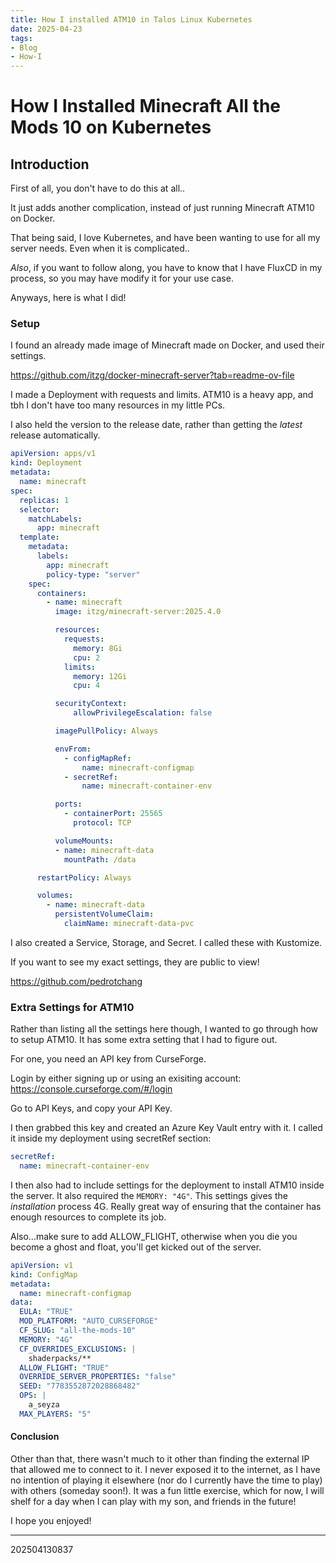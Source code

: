 ```yaml
---
title: How I installed ATM10 in Talos Linux Kubernetes
date: 2025-04-23
tags:
- Blog
- How-I
---
```

# How I Installed Minecraft All the Mods 10 on Kubernetes

## Introduction

First of all, you don't have to do this at all..

It just adds another complication, instead of just running Minecraft ATM10 on
Docker.

That being said, I love Kubernetes, and have been wanting to use for all my
server needs. Even when it is complicated..

*Also*, if you want to follow along, you have to know that I have FluxCD in my
process, so you may have modify it for your use case.

Anyways, here is what I did!

### Setup

I found an already made image of Minecraft made on Docker, and used their
settings.

<https://github.com/itzg/docker-minecraft-server?tab=readme-ov-file>

I made a Deployment with requests and limits. ATM10 is a heavy app, and tbh
I don't have too many resources in my little PCs.

I also held the version to the release date, rather than getting the *latest*
release automatically.

```Deployment.yaml
apiVersion: apps/v1
kind: Deployment
metadata:
  name: minecraft
spec:
  replicas: 1
  selector:
    matchLabels:
      app: minecraft
  template:
    metadata:
      labels:
        app: minecraft
        policy-type: "server"
    spec:
      containers:
        - name: minecraft
          image: itzg/minecraft-server:2025.4.0

          resources:
            requests:
              memory: 8Gi
              cpu: 2
            limits:
              memory: 12Gi
              cpu: 4

          securityContext:
              allowPrivilegeEscalation: false

          imagePullPolicy: Always

          envFrom:
            - configMapRef:
                name: minecraft-configmap
            - secretRef:
                name: minecraft-container-env

          ports:
            - containerPort: 25565
              protocol: TCP

          volumeMounts:
          - name: minecraft-data
            mountPath: /data

      restartPolicy: Always

      volumes:
        - name: minecraft-data
          persistentVolumeClaim:
            claimName: minecraft-data-pvc
```

I also created a Service, Storage, and Secret. I called these with Kustomize.

If you want to see my exact settings, they are public to view!

<https://github.com/pedrotchang>

### Extra Settings for ATM10

Rather than listing all the settings here though, I wanted to go through how to
setup ATM10. It has some extra setting that I had to figure out.

For one, you need an API key from CurseForge.

Login by either signing up or using an exisiting account:
<https://console.curseforge.com/#/login>

Go to API Keys, and copy your API Key.

I then grabbed this key and created an Azure Key Vault entry with it. I called 
it inside my deployment using secretRef section:

```deployment.yaml
secretRef:
  name: minecraft-container-env
```

I then also had to include settings for the deployment to install ATM10 inside
the server. It also required the `MEMORY: "4G"`. This settings gives the
*installation* process 4G. Really great way of ensuring that the container
has enough resources to complete its job.

Also...make sure to add ALLOW_FLIGHT, otherwise when you die you become a ghost
and float, you'll get kicked out of the server.

```configmap.yaml
apiVersion: v1
kind: ConfigMap
metadata:
  name: minecraft-configmap
data:
  EULA: "TRUE"
  MOD_PLATFORM: "AUTO_CURSEFORGE"
  CF_SLUG: "all-the-mods-10"
  MEMORY: "4G"
  CF_OVERRIDES_EXCLUSIONS: |
    shaderpacks/**
  ALLOW_FLIGHT: "TRUE"
  OVERRIDE_SERVER_PROPERTIES: "false"
  SEED: "7783552872028868482"
  OPS: |
    a_seyza
  MAX_PLAYERS: "5"
```

#### Conclusion

Other than that, there wasn't much to it other than finding the external IP
that allowed me to connect to it. I never exposed it to the internet, as I have
no intention of playing it elsewhere (nor do I currently have the time to play)
with others (someday soon!). It was a fun little exercise, which for now, I
will shelf for a day when I can play with my son, and friends in the future!

I hope you enjoyed!


---


202504130837
